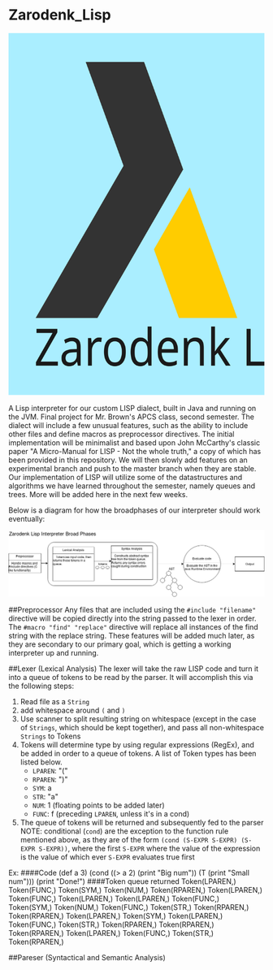 # Zarodenk_Lisp
![Alt logo](img/logoColor.svg "logo")

A Lisp interpreter for our custom LISP dialect, built in Java and running on the JVM.  Final project for Mr. Brown's APCS class, second semester. The dialect will include a few unusual features, such as the ability to include other files and define macros as preprocessor directives.  The initial implementation will be minimalist and based upon John McCarthy's classic paper "A Micro-Manual for LISP - Not the whole truth," a copy of which has been provided in this repository.  We will then slowly add features on an experimental branch and push to the master branch when they are stable.  Our implementation of LISP will utilize some of the datastructures and algorithms we have learned throughout the semester, namely queues and trees.  More will be added here in the next few weeks.

Below is a diagram for how the broadphases of our interpreter should work eventually:

![Alt ZLisp Broadphase](img/ZLispBroadDiagram.png "broadphase diagram")

##Preprocessor
Any files that are included using the `#include "filename"` directive will be copied directly into the string passed to the lexer in order.  The `#macro "find" "replace"` directive will replace all instances of the find string with the replace string.  These features will be added much later, as they are secondary to our primary goal, which is getting a working interpreter up and running.

##Lexer (Lexical Analysis)
The lexer will take the raw LISP code and turn it into a queue of tokens to be read by the parser.  It will accomplish this via the following steps:
1. Read file as a `String`  
2. add whitespace around `(` and `)`  
3. Use scanner to split resulting string on whitespace (except in the case of `Strings`, which should be kept together), and pass all non-whitespace `Strings` to Tokens  
4. Tokens will determine type by using regular expressions (RegEx), and be added in order to a queue of tokens.  A list of Token types has been listed below.  
   * `LPAREN`: "("  
   * `RPAREN`: ")"  
   * `SYM`: a  
   * `STR`: "a"  
   * `NUM`: 1 (floating points to be added later)  
   * `FUNC`: f (preceding `LPAREN`, unless it's in a cond)  
5. The queue of tokens will be returned and subsequently fed to the parser
NOTE: conditional (`cond`) are the exception to the function rule mentioned above, as they are of the form `(cond (S-EXPR S-EXPR) (S-EXPR S-EXPR))`, where the first `S-EXPR` where the value of the expression is the value of which ever `S-EXPR` evaluates true first  

Ex:
####Code
	(def a 3)
	(cond
	  ((> a 2)
	   (print "Big num"))
	  (T
	   (print "Small num")))
	(print "Done!")
####Token queue returned
	Token(LPAREN,)
	Token(FUNC,)
	Token(SYM,)
	Token(NUM,)
	Token(RPAREN,)
	Token(LPAREN,)
	Token(FUNC,)
	Token(LPAREN,)
	Token(LPAREN,)
	Token(FUNC,)
	Token(SYM,)
	Token(NUM,)
	Token(FUNC,)
	Token(STR,)
	Token(RPAREN,)
	Token(RPAREN,)
	Token(LPAREN,)
	Token(SYM,)
	Token(LPAREN,)
	Token(FUNC,)
	Token(STR,)
	Token(RPAREN,)
	Token(RPAREN,)
	Token(RPAREN,)
	Token(LPAREN,)
	Token(FUNC,)
	Token(STR,)
	Token(RPAREN,)

##Pareser (Syntactical and Semantic Analysis)